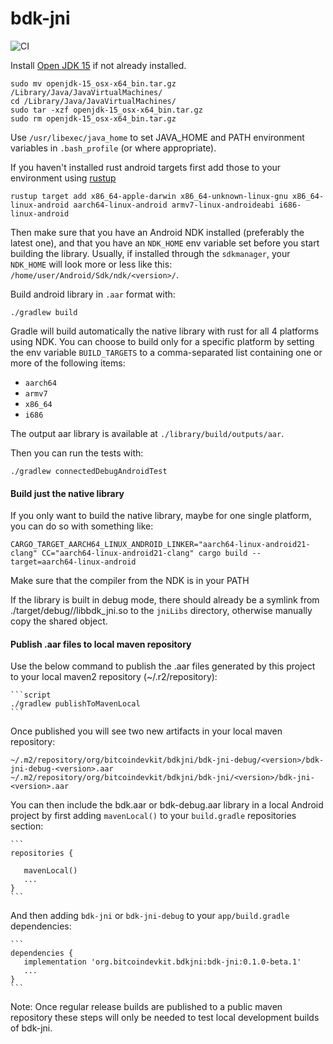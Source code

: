 # bdk-jni

![CI](https://github.com/bitcoindevkit/bdk-jni/workflows/CI/badge.svg)

Install [Open JDK 15](https://jdk.java.net/15/) if not already installed.

   ```
   sudo mv openjdk-15_osx-x64_bin.tar.gz /Library/Java/JavaVirtualMachines/
   cd /Library/Java/JavaVirtualMachines/
   sudo tar -xzf openjdk-15_osx-x64_bin.tar.gz
   sudo rm openjdk-15_osx-x64_bin.tar.gz
   ```

   Use `/usr/libexec/java_home` to set JAVA_HOME and PATH environment variables in `.bash_profile` (or where appropriate).

If you haven't installed rust android targets first add those to your environment using [rustup](https://www.rust-lang.org/learn/get-started)

   ```
   rustup target add x86_64-apple-darwin x86_64-unknown-linux-gnu x86_64-linux-android aarch64-linux-android armv7-linux-androideabi i686-linux-android
   ```

Then make sure that you have an Android NDK installed (preferably the latest one), and that you have an `NDK_HOME` env variable set before you start building the library. Usually, if installed through the `sdkmanager`,
your `NDK_HOME` will look more or less like this: `/home/user/Android/Sdk/ndk/<version>/`.

Build android library in `.aar` format with:
```
./gradlew build
```
Gradle will build automatically the native library with rust for all 4 platforms using NDK. You can choose to build only for a specific platform by setting the env variable `BUILD_TARGETS` to a comma-separated list
containing one or more of the following items:

* `aarch64`
* `armv7`
* `x86_64`
* `i686`

The output aar library is available at `./library/build/outputs/aar`.

Then you can run the tests with:

   ```script
   ./gradlew connectedDebugAndroidTest
   ```

#### Build just the native library

If you only want to build the native library, maybe for one single platform, you can do so with something like:

```
CARGO_TARGET_AARCH64_LINUX_ANDROID_LINKER="aarch64-linux-android21-clang" CC="aarch64-linux-android21-clang" cargo build --target=aarch64-linux-android
```

Make sure that the compiler from the NDK is in your PATH

If the library is built in debug mode, there should already be a symlink from ./target/debug/<target>/libbdk\_jni.so to the `jniLibs` directory, otherwise manually copy the shared object.

#### Publish .aar files to local maven repository

Use the below command to publish the .aar files generated by this project to your local maven2
repository (~/.r2/repository):

    ```script
    ./gradlew publishToMavenLocal
    ```

Once published you will see two new artifacts in your local maven repository:

   ```
   ~/.m2/repository/org/bitcoindevkit/bdkjni/bdk-jni-debug/<version>/bdk-jni-debug-<version>.aar
   ~/.m2/repository/org/bitcoindevkit/bdkjni/bdk-jni/<version>/bdk-jni-<version>.aar
   ```

You can then include the bdk.aar or bdk-debug.aar library in a local Android project by first
adding `mavenLocal()` to your `build.gradle` repositories section:

    ```
    repositories {

       mavenLocal()
       ...
    }
    ```


And then adding `bdk-jni` or `bdk-jni-debug` to your `app/build.gradle` dependencies:

    ```
    dependencies {
       implementation 'org.bitcoindevkit.bdkjni:bdk-jni:0.1.0-beta.1'
       ...
    }
    ```

Note: Once regular release builds are published to a public maven repository these steps will only
be needed to test local development builds of bdk-jni.
